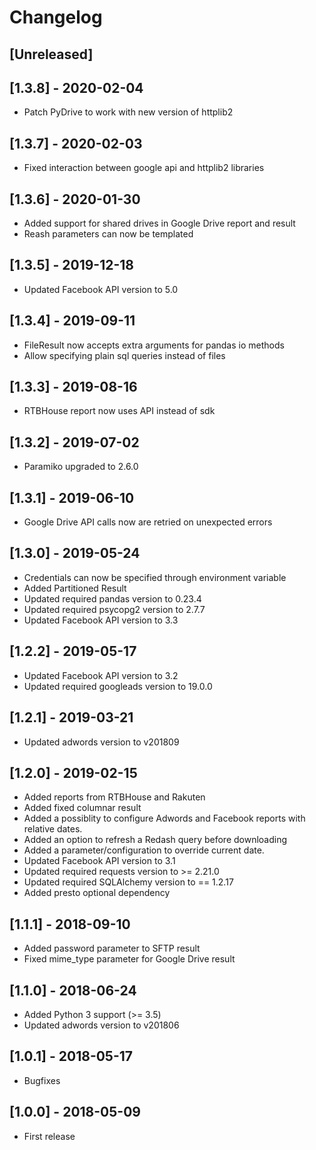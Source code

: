 # Changelog

## [Unreleased]

## [1.3.8] - 2020-02-04

 - Patch PyDrive to work with new version of httplib2

## [1.3.7] - 2020-02-03

 - Fixed interaction between google api and httplib2 libraries

## [1.3.6] - 2020-01-30

 - Added support for shared drives in Google Drive report and result
 - Reash parameters can now be templated

## [1.3.5] - 2019-12-18

 - Updated Facebook API version to 5.0

## [1.3.4] - 2019-09-11

 - FileResult now accepts extra arguments for pandas io methods
 - Allow specifying plain sql queries instead of files

## [1.3.3] - 2019-08-16

 - RTBHouse report now uses API instead of sdk

## [1.3.2] - 2019-07-02

 - Paramiko upgraded to 2.6.0

## [1.3.1] - 2019-06-10

 - Google Drive API calls now are retried on unexpected errors

## [1.3.0] - 2019-05-24

 - Credentials can now be specified through environment variable
 - Added Partitioned Result
 - Updated required pandas version to 0.23.4
 - Updated required psycopg2 version to 2.7.7
 - Updated Facebook API version to 3.3

## [1.2.2] - 2019-05-17

 - Updated Facebook API version to 3.2
 - Updated required googleads version to 19.0.0

## [1.2.1] - 2019-03-21

 - Updated adwords version to v201809

## [1.2.0] - 2019-02-15

 - Added reports from RTBHouse and Rakuten
 - Added fixed columnar result
 - Added a possiblity to configure Adwords and Facebook reports with relative dates.
 - Added an option to refresh a Redash query before downloading
 - Added a parameter/configuration to override current date.
 - Updated Facebook API version to 3.1
 - Updated required requests version to >= 2.21.0
 - Updated required SQLAlchemy version to == 1.2.17
 - Added presto optional dependency

## [1.1.1] - 2018-09-10

 - Added password parameter to SFTP result
 - Fixed mime_type parameter for Google Drive result

## [1.1.0] - 2018-06-24

 - Added Python 3 support (>= 3.5)
 - Updated adwords version to v201806

## [1.0.1] - 2018-05-17

 - Bugfixes

## [1.0.0] - 2018-05-09

 - First release
